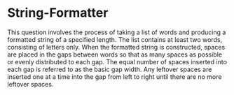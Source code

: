 # String-Formatter
This question involves the process of taking a list of words and producing a formatted string of a specified length. The list contains at least two words, consisting of letters only. When the formatted string is constructed, spaces are placed in the gaps between words so that as many spaces as possible or evenly distributed to each gap. The equal number of spaces inserted into each gap is referred to as the basic gap width. Any leftover spaces are inserted one at a time into the gap from left to right until there are no more leftover spaces.
